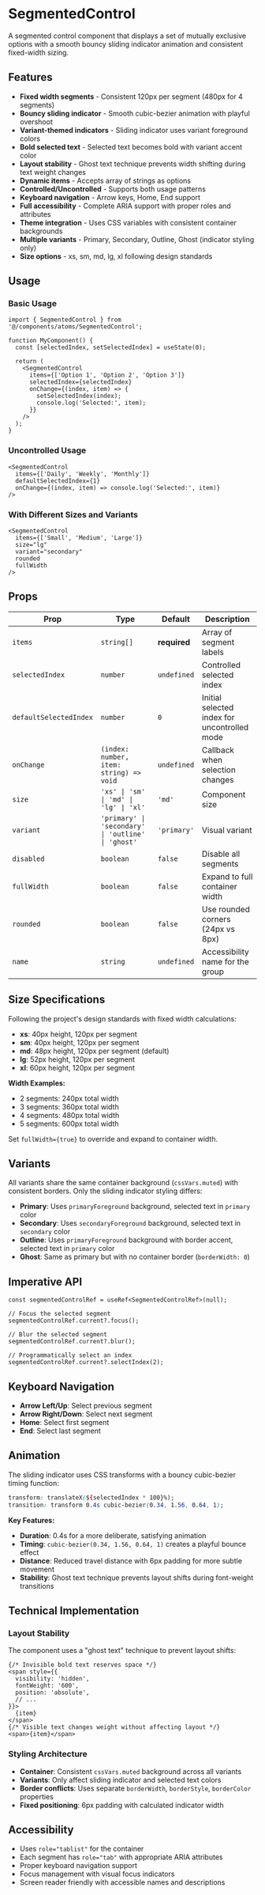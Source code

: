 # SegmentedControl

A segmented control component that displays a set of mutually exclusive options with a smooth bouncy sliding indicator animation and consistent fixed-width sizing.

## Features

- **Fixed width segments** - Consistent 120px per segment (480px for 4 segments)
- **Bouncy sliding indicator** - Smooth cubic-bezier animation with playful overshoot
- **Variant-themed indicators** - Sliding indicator uses variant foreground colors
- **Bold selected text** - Selected text becomes bold with variant accent color
- **Layout stability** - Ghost text technique prevents width shifting during text weight changes
- **Dynamic items** - Accepts array of strings as options
- **Controlled/Uncontrolled** - Supports both usage patterns
- **Keyboard navigation** - Arrow keys, Home, End support
- **Full accessibility** - Complete ARIA support with proper roles and attributes
- **Theme integration** - Uses CSS variables with consistent container backgrounds
- **Multiple variants** - Primary, Secondary, Outline, Ghost (indicator styling only)
- **Size options** - xs, sm, md, lg, xl following design standards

## Usage

### Basic Usage

```tsx
import { SegmentedControl } from '@/components/atoms/SegmentedControl';

function MyComponent() {
  const [selectedIndex, setSelectedIndex] = useState(0);
  
  return (
    <SegmentedControl
      items={['Option 1', 'Option 2', 'Option 3']}
      selectedIndex={selectedIndex}
      onChange={(index, item) => {
        setSelectedIndex(index);
        console.log('Selected:', item);
      }}
    />
  );
}
```

### Uncontrolled Usage

```tsx
<SegmentedControl
  items={['Daily', 'Weekly', 'Monthly']}
  defaultSelectedIndex={1}
  onChange={(index, item) => console.log('Selected:', item)}
/>
```

### With Different Sizes and Variants

```tsx
<SegmentedControl
  items={['Small', 'Medium', 'Large']}
  size="lg"
  variant="secondary"
  rounded
  fullWidth
/>
```

## Props

| Prop | Type | Default | Description |
|------|------|---------|-------------|
| `items` | `string[]` | **required** | Array of segment labels |
| `selectedIndex` | `number` | `undefined` | Controlled selected index |
| `defaultSelectedIndex` | `number` | `0` | Initial selected index for uncontrolled mode |
| `onChange` | `(index: number, item: string) => void` | `undefined` | Callback when selection changes |
| `size` | `'xs' \| 'sm' \| 'md' \| 'lg' \| 'xl'` | `'md'` | Component size |
| `variant` | `'primary' \| 'secondary' \| 'outline' \| 'ghost'` | `'primary'` | Visual variant |
| `disabled` | `boolean` | `false` | Disable all segments |
| `fullWidth` | `boolean` | `false` | Expand to full container width |
| `rounded` | `boolean` | `false` | Use rounded corners (24px vs 8px) |
| `name` | `string` | `undefined` | Accessibility name for the group |

## Size Specifications

Following the project's design standards with fixed width calculations:

- **xs**: 40px height, 120px per segment 
- **sm**: 40px height, 120px per segment  
- **md**: 48px height, 120px per segment (default)
- **lg**: 52px height, 120px per segment
- **xl**: 60px height, 120px per segment

**Width Examples:**
- 2 segments: 240px total width
- 3 segments: 360px total width  
- 4 segments: 480px total width
- 5 segments: 600px total width

Set `fullWidth={true}` to override and expand to container width.

## Variants

All variants share the same container background (`cssVars.muted`) with consistent borders. Only the sliding indicator styling differs:

- **Primary**: Uses `primaryForeground` background, selected text in `primary` color
- **Secondary**: Uses `secondaryForeground` background, selected text in `secondary` color  
- **Outline**: Uses `primaryForeground` background with border accent, selected text in `primary` color
- **Ghost**: Same as primary but with no container border (`borderWidth: 0`)

## Imperative API

```tsx
const segmentedControlRef = useRef<SegmentedControlRef>(null);

// Focus the selected segment
segmentedControlRef.current?.focus();

// Blur the selected segment
segmentedControlRef.current?.blur();

// Programmatically select an index
segmentedControlRef.current?.selectIndex(2);
```

## Keyboard Navigation

- **Arrow Left/Up**: Select previous segment
- **Arrow Right/Down**: Select next segment  
- **Home**: Select first segment
- **End**: Select last segment

## Animation

The sliding indicator uses CSS transforms with a bouncy cubic-bezier timing function:

```css
transform: translateX(${selectedIndex * 100}%);
transition: transform 0.4s cubic-bezier(0.34, 1.56, 0.64, 1);
```

**Key Features:**
- **Duration**: 0.4s for a more deliberate, satisfying animation
- **Timing**: `cubic-bezier(0.34, 1.56, 0.64, 1)` creates a playful bounce effect
- **Distance**: Reduced travel distance with 6px padding for more subtle movement
- **Stability**: Ghost text technique prevents layout shifts during font-weight transitions

## Technical Implementation

### Layout Stability
The component uses a "ghost text" technique to prevent layout shifts:

```tsx
{/* Invisible bold text reserves space */}
<span style={{
  visibility: 'hidden',
  fontWeight: '600',
  position: 'absolute',
  // ...
}}>
  {item}
</span>
{/* Visible text changes weight without affecting layout */}
<span>{item}</span>
```

### Styling Architecture
- **Container**: Consistent `cssVars.muted` background across all variants
- **Variants**: Only affect sliding indicator and selected text colors
- **Border conflicts**: Uses separate `borderWidth`, `borderStyle`, `borderColor` properties
- **Fixed positioning**: 6px padding with calculated indicator width

## Accessibility

- Uses `role="tablist"` for the container
- Each segment has `role="tab"` with appropriate ARIA attributes
- Proper keyboard navigation support
- Focus management with visual focus indicators
- Screen reader friendly with accessible names and descriptions